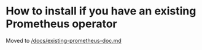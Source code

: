 # How to install if you have an existing Prometheus operator

Moved to [/docs/existing-prometheus-doc.md](/docs/existing-prometheus-doc.md)
